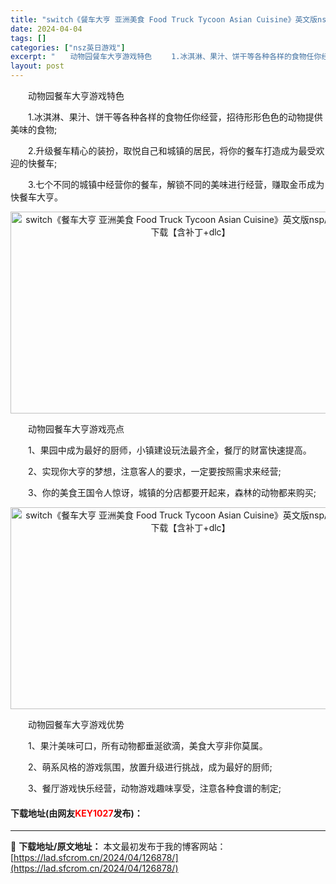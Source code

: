 ```yaml
---
title: "switch《餐车大亨 亚洲美食 Food Truck Tycoon Asian Cuisine》英文版nsp/xci整合版下载【含补丁+dlc】"
date: 2024-04-04
tags: []
categories: ["nsz英日游戏"]
excerpt: "　　动物园餐车大亨游戏特色 　　1.冰淇淋、果汁、饼干等各种各样的食物任你经营，招待形形色色的动物提供美味的食物; 　　2.升级餐车精心的装扮，取悦自己和城镇的居民，将你的餐车打造成为最受欢迎的快餐车; 　　3.七个不同的城镇中经营你的餐车，解锁不同的美味进行经营，赚取金币成为快餐车大亨。 　　动物&hellip;"
layout: post
---
```


 <p>　　动物园餐车大亨游戏特色</p> <p>　　1.冰淇淋、果汁、饼干等各种各样的食物任你经营，招待形形色色的动物提供美味的食物;</p> <p>　　2.升级餐车精心的装扮，取悦自己和城镇的居民，将你的餐车打造成为最受欢迎的快餐车;</p> <p>　　3.七个不同的城镇中经营你的餐车，解锁不同的美味进行经营，赚取金币成为快餐车大亨。</p> <p style="text-align: center;"><img src="https://lad.sfcrom.cn/wp-content/uploads/2024/04/20240404_660eab7b2bf8c.webp" style="width: 576px; height: 323px;" alt="switch《餐车大亨 亚洲美食 Food Truck Tycoon Asian Cuisine》英文版nsp/xci整合版下载【含补丁+dlc】" /></p> <p>　　动物园餐车大亨游戏亮点</p> <p>　　1、果园中成为最好的厨师，小镇建设玩法最齐全，餐厅的财富快速提高。</p> <p>　　2、实现你大亨的梦想，注意客人的要求，一定要按照需求来经营;</p> <p>　　3、你的美食王国令人惊讶，城镇的分店都要开起来，森林的动物都来购买;</p> <p style="text-align: center;"><img src="https://lad.sfcrom.cn/wp-content/uploads/2024/04/20240404_660eab7b9c0da.webp" style="width: 576px; height: 323px;" alt="switch《餐车大亨 亚洲美食 Food Truck Tycoon Asian Cuisine》英文版nsp/xci整合版下载【含补丁+dlc】" /></p> <p>　　动物园餐车大亨游戏优势</p> <p>　　1、果汁美味可口，所有动物都垂涎欲滴，美食大亨非你莫属。</p> <p>　　2、萌系风格的游戏氛围，放置升级进行挑战，成为最好的厨师;</p> <p>　　3、餐厅游戏快乐经营，动物游戏趣味享受，注意各种食谱的制定;</p> <p><h4>下载地址(由网友<font color="red">KEY1027</font>发布)：</h4></p> 

---
📖 **下载地址/原文地址：** 本文最初发布于我的博客网站：[https://lad.sfcrom.cn/2024/04/126878/](https://lad.sfcrom.cn/2024/04/126878/)
